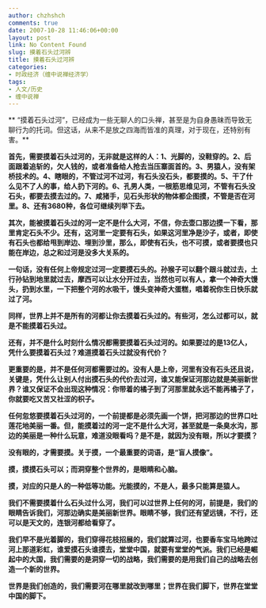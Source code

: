 ```yaml
---
author: chzhshch
comments: true
date: 2007-10-28 11:46:06+00:00
layout: post
link: No Content Found
slug: 摸着石头过河辨
title: 摸着石头过河辨
categories:
- 时政经济（缠中说禅经济学）
tags:
- 人文/历史
- 缠中说禅
---
```


			

** “摸着石头过河”，已经成为一些无聊人的口头禅，甚至是为自身愚昧而导致无聊行为的托词。但这话，从来不是放之四海而皆准的真理，对于现在，还特别有害。**

**首先，需要摸着石头过河的，无非就是这样的人：1、光脚的，没鞋穿的。2、后面跟着追斩的，欠人钱的，或者准备给人抢去当压寨面首的。3、男猿人，没有架桥技术的。4、瞎眼的，不管过河不过河，有石头没石头，都要摸的。5、干了什么见不了人的事，给人扔下河的。6、孔男人类，一根筋思维见河，不管有石头没石头，都要去摸去过的。7、咸猪手，见石头形状的物体都企图摸，不管是否在河里。8、还有3680种，各位可继续列举下去。**

**其次，能被摸着石头过的河一定不是什么大河，不信，你去壶口那边摸一下看，那里肯定石头不少。还有，这河里一定要有石头，如果这河里净是沙子，或者，即使有石头也都给甩到岸边、埋到沙里，那么，即使有石头，也不可摸，或者要摸也只能在岸边，总之和过河是没多大关系的。**

**一句话，没有任何上帝规定过河一定要摸石头的。孙猴子可以翻个跟斗就过去，土行孙钻到地里就过去，摩西可以让水分开过去，当然也可以有人，拿一个神奇大馒头，扔到水里，一下把整个河的水吸干，馒头变神奇大蛋糕，唱着祝你生日快乐就过了河。**

**同样，世界上并不是所有的河都让你去摸着石头过的。有些河，怎么过都可以，就是不能摸着石头过。**

**还有，并不是什么时刻什么情况都需要摸着石头过河的。如果要过的是13亿人，凭什么要摸着石头过？难道摸着石头过就没有代价？**

**更重要的是，并不是任何河都需要过的。没有人是上帝，河里有没有石头还且说，关键是，凭什么让别人付出摸石头的代价去过河，谁又能保证河那边就是美丽新世界？谁又保证不会出现这种情况：你带着的橘子到了河那里就永远不能再橘子了，你就要吃又苦又社涩的枳子。**

**任何忽悠要摸着石头过河的，一个前提都是必须先画一个饼，把河那边的世界口吐莲花地美丽一番。但，能摸着过的河一定不是什么大河，甚至就是一条臭水沟，那边的美丽是一种什么玩意，难道没眼看吗？是不是，就因为没有眼，所以才要摸？**

**没有眼的，才需要摸。关于摸，一个最重要的词语，是“盲人摸像”。**

**摸，摸摸石头可以；而洞穿整个世界的，是眼睛和心脑。**

**摸，对应的只是人的一种低等功能。光能摸的，不是人，最多只能算是猿人。**

**我们不需要摸着什么石头过什么河，我们可以过世界上任何的河，前提是，我们的眼睛告诉我们，河那边确实是美丽新世界。眼睛不够，我们还有望远镜，不行，还可以是天文的，连银河都给看穿了。**

**我们早不是光着脚的，我们穿得花枝招展的，我们就算过河，也要香车宝马地跨过河上那道彩虹，谁爱摸石头谁摸去，堂堂中国，就要有堂堂的气派。我们已经是崛起中的大国，我们需要的是洞穿一切的战略，我们需要的是用我们自己的战略去创造一个新的世界。**

**世界是我们创造的，我们需要河在哪里就改到哪里；世界在我们脚下，世界在堂堂中国的脚下。**
